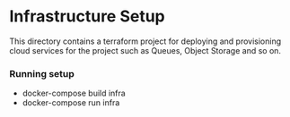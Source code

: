 # Infrastructure Setup

This directory contains a terraform project for deploying and provisioning cloud services for the project such as Queues, Object Storage and so on.

### Running setup
* docker-compose build infra
* docker-compose run infra


